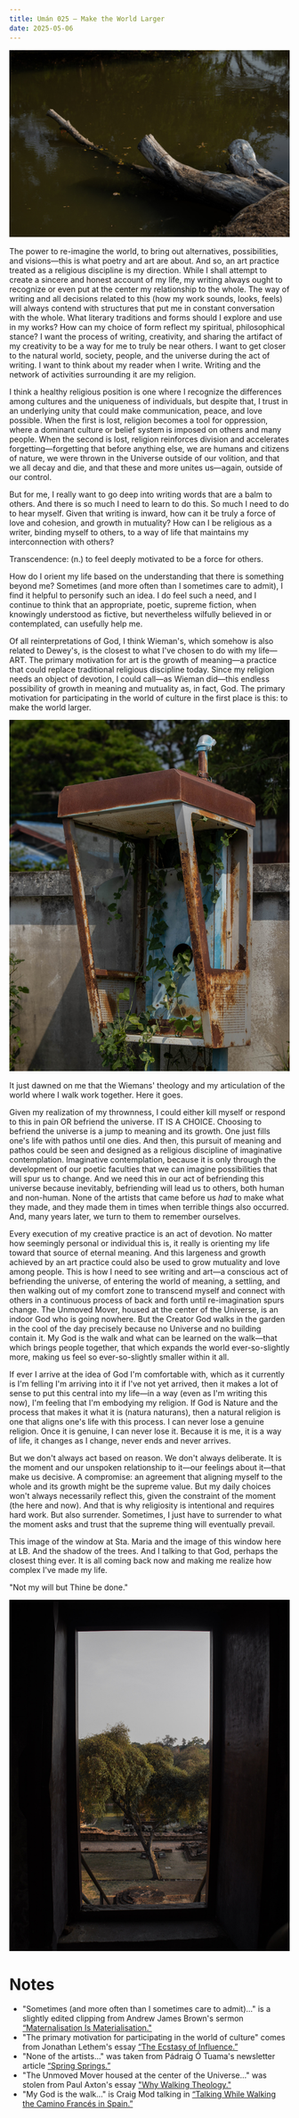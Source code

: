 ```yaml
---
title: Umán 025 — Make the World Larger
date: 2025-05-06
---
```

![Log](images/20250311-095008-thailand-ayutthaya-log.jpg)

The power to re-imagine the world, to bring out alternatives, possibilities, and visions—this is what poetry and art are about. And so, an art practice treated as a religious discipline is my direction. While I shall attempt to create a sincere and honest account of my life, my writing always ought to recognize or even put at the center my relationship to the whole. The way of writing and all decisions related to this (how my work sounds, looks, feels) will always contend with structures that put me in constant conversation with the whole. What literary traditions and forms should I explore and use in my works? How can my choice of form reflect my spiritual, philosophical stance? I want the process of writing, creativity, and sharing the artifact of my creativity to be a way for me to truly be near others. I want to get closer to the natural world, society, people, and the universe during the act of writing. I want to think about my reader when I write. Writing and the network of activities surrounding it are my religion.

I think a healthy religious position is one where I recognize the differences among cultures and the uniqueness of individuals, but despite that, I trust in an underlying unity that could make communication, peace, and love possible. When the first is lost, religion becomes a tool for oppression, where a dominant culture or belief system is imposed on others and many people. When the second is lost, religion reinforces division and accelerates forgetting—forgetting that before anything else, we are humans and citizens of nature, we were thrown in the Universe outside of our volition, and that we all decay and die, and that these and more unites us—again, outside of our control.

But for me, I really want to go deep into writing words that are a balm to others. And there is so much I need to learn to do this. So much I need to do to hear myself. Given that writing is inward, how can it be truly a force of love and cohesion, and growth in mutuality? How can I be religious as a writer, binding myself to others, to a way of life that maintains my interconnection with others?

Transcendence: (n.) to feel deeply motivated to be a force for others.

How do I orient my life based on the understanding that there is something beyond me? Sometimes (and more often than I sometimes care to admit), I find it helpful to personify such an idea. I do feel such a need, and I continue to think that an appropriate, poetic, supreme fiction, when knowingly understood as fictive, but nevertheless wilfully believed in or contemplated, can usefully help me.

Of all reinterpretations of God, I think Wieman's, which somehow is also related to Dewey's, is the closest to what I've chosen to do with my life—ART. The primary motivation for art is the growth of meaning—a practice that could replace traditional religious discipline today. Since my religion needs an object of devotion, I could call—as Wieman did—this endless possibility of growth in meaning and mutuality as, in fact, God. The primary motivation for participating in the world of culture in the first place is this: to make the world larger.

![Rusty phone booth](images/20250311-113859-thailand-ayutthaya-phone-booth.jpg)

It just dawned on me that the Wiemans' theology and my articulation of the world where I walk work together. Here it goes.

Given my realization of my thrownness, I could either kill myself or respond to this in pain OR befriend the universe. IT IS A CHOICE. Choosing to befriend the universe is a jump to meaning and its growth. One just fills one's life with pathos until one dies. And then, this pursuit of meaning and pathos could be seen and designed as a religious discipline of imaginative contemplation. Imaginative contemplation, because it is only through the development of our poetic faculties that we can imagine possibilities that will spur us to change. And we need this in our act of befriending this universe because inevitably, befriending will lead us to others, both human and non-human. None of the artists that came before us _had_ to make what they made, and they made them in times when terrible things also occurred. And, many years later, we turn to them to remember ourselves.

Every execution of my creative practice is an act of devotion. No matter how seemingly personal or individual this is, it really is orienting my life toward that source of eternal meaning. And this largeness and growth achieved by an art practice could also be used to grow mutuality and love among people. This is how I need to see writing and art—a conscious act of befriending the universe, of entering the world of meaning, a settling, and then walking out of my comfort zone to transcend myself and connect with others in a continuous process of back and forth until re-imagination spurs change. The Unmoved Mover, housed at the center of the Universe, is an indoor God who is going nowhere. But the Creator God walks in the garden in the cool of the day precisely because no Universe and no building contain it. My God is the walk and what can be learned on the walk—that which brings people together, that which expands the world ever-so-slightly more, making us feel so ever-so-slightly smaller within it all.

If ever I arrive at the idea of God I'm comfortable with, which as it currently is I'm felling I'm arriving into it if I've not yet arrived, then it makes a lot of sense to put this central into my life—in a way (even as I'm writing this now), I'm feeling that I'm embodying my religion. If God is Nature and the process that makes it what it is (natura naturans), then a natural religion is one that aligns one's life with this process. I can never lose a genuine religion. Once it is genuine, I can never lose it. Because it is me, it is a way of life, it changes as I change, never ends and never arrives.

But we don't always act based on reason. We don't always deliberate. It is the moment and our unspoken relationship to it—our feelings about it—that make us decisive. A compromise: an agreement that aligning myself to the whole and its growth might be the supreme value. But my daily choices won't always necessarily reflect this, given the constraint of the moment (the here and now). And that is why religiosity is intentional and requires hard work. But also surrender. Sometimes, I just have to surrender to what the moment asks and trust that the supreme thing will eventually prevail.

This image of the window at Sta. Maria and the image of this window here at LB. And the shadow of the trees. And I talking to that God, perhaps the closest thing ever. It is all coming back now and making me realize how complex I've made my life.
  
"Not my will but Thine be done."

![Window view at an Ayutthaya wat](images/20250311-061201-thailand-ayutthaya-window-view.jpg)

# Notes

- "Sometimes (and more often than I sometimes care to admit)..." is a slightly edited clipping from Andrew James Brown's sermon [“Maternalisation Is Materialisation."](https://andrewjbrown.blogspot.com/2025/03/maternalisation-is-materialisationa.html)
- "The primary motivation for participating in the world of culture" comes from Jonathan Lethem's essay [“The Ecstasy of Influence.”](https://harpers.org/archive/2007/02/the-ecstasy-of-influence/)
- "None of the artists..." was taken from  Pádraig Ó Tuama's newsletter article [“Spring Springs.”](https://poetryunbound.substack.com/p/spring-springs)
- "The Unmoved Mover housed at the center of the Universe..." was stolen from Paul Axton's essay ["Why Walking Theology."](https://forgingploughshares.org/2018/08/02/why-walking-theology/)
- "My God is the walk..." is Craig Mod talking in [“Talking While Walking the Camino Francés in Spain.”](https://craigmod.com/ridgeline/205/)